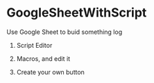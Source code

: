 # GoogleSheetWithScript
Use Google Sheet to buid something log

1. Script Editor

2. Macros, and edit it

3. Create your own button
